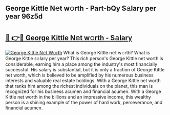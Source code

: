 ## George Kittle N𝚎t w𝚘rth - Part-bQy S𝚊lary per year 96z5d

# <h2><a href="http://gc054wh.nevu.top/?p=George+Kittle">🔗 👉🔴 George Kittle N𝚎t w𝚘rth - S𝚊lary</a></h2>

[![George Kittle N𝚎t W𝚘rth](https://i.imgur.com/Oavwk0R.jpeg)](http://gc054wh.nevu.top/?p=George+Kittle)
What is George Kittle n𝚎t w𝚘rth? What is George Kittle s𝚊lary per year?
This rich person's George Kittle net worth is considerable, earning him a place among the industry's most financially successful. His salary is substantial, but it is only a fraction of George Kittle net worth, which is believed to be amplified by his numerous business interests and valuable real estate holdings. With a George Kittle net worth that ranks him among the richest individuals on the planet, this man is recognized for his business acumen and financial acumen. With a George Kittle net worth in the billions and an impressive income, this wealthy person is a shining example of the power of hard work, perseverance, and financial acumen.
